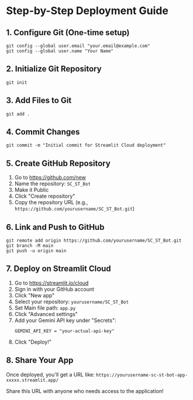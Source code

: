 # Step-by-Step Deployment Guide

## 1. Configure Git (One-time setup)

```
git config --global user.email "your.email@example.com"
git config --global user.name "Your Name"
```

## 2. Initialize Git Repository

```
git init
```

## 3. Add Files to Git

```
git add .
```

## 4. Commit Changes

```
git commit -m "Initial commit for Streamlit Cloud deployment"
```

## 5. Create GitHub Repository

1. Go to https://github.com/new
2. Name the repository: `SC_ST_Bot`
3. Make it Public
4. Click "Create repository"
5. Copy the repository URL (e.g., `https://github.com/yourusername/SC_ST_Bot.git`)

## 6. Link and Push to GitHub

```
git remote add origin https://github.com/yourusername/SC_ST_Bot.git
git branch -M main
git push -u origin main
```

## 7. Deploy on Streamlit Cloud

1. Go to https://streamlit.io/cloud
2. Sign in with your GitHub account
3. Click "New app"
4. Select your repository: `yourusername/SC_ST_Bot`
5. Set Main file path: `app.py`
6. Click "Advanced settings"
7. Add your Gemini API key under "Secrets":
   ```
   GEMINI_API_KEY = "your-actual-api-key"
   ```
8. Click "Deploy!"

## 8. Share Your App

Once deployed, you'll get a URL like: `https://yourusername-sc-st-bot-app-xxxxx.streamlit.app/`

Share this URL with anyone who needs access to the application!
